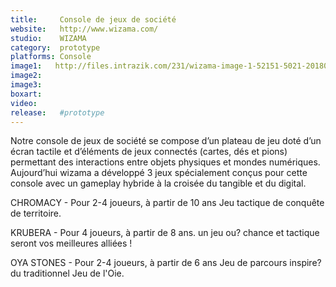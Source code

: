 ```yaml
---
title:     Console de jeux de société
website:   http://www.wizama.com/
studio:    WIZAMA
category:  prototype
platforms: Console
image1:   http://files.intrazik.com/231/wizama-image-1-52151-5021-20180420-103734.jpeg
image2:   
image3:   
boxart:    
video:     
release:   #prototype
---
```


Notre console de jeux de société se compose d’un plateau de jeu doté d’un écran tactile et d’éléments de jeux connectés (cartes, dés et pions) permettant des interactions entre objets physiques et mondes numériques. Aujourd’hui wizama a développé 3 jeux spécialement conçus pour cette console avec un gameplay hybride à la croisée du tangible et du digital. 
 
 CHROMACY - Pour 2-4 joueurs, à partir de 10 ans 
 Jeu tactique de conquête de territoire.
 
 KRUBERA - Pour 4 joueurs, à partir de 8 ans. 
 un jeu ou? chance et tactique seront vos meilleures alliées !
 
 OYA STONES - Pour 2-4 joueurs, à partir de 6 ans 
 Jeu de parcours inspire? du traditionnel Jeu de l'Oie.
